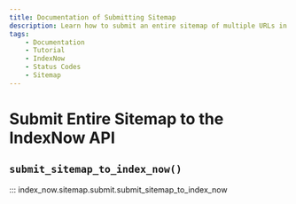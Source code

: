 ```yaml
---
title: Documentation of Submitting Sitemap
description: Learn how to submit an entire sitemap of multiple URLs in bulk to the IndexNow API.
tags:
    - Documentation
    - Tutorial
    - IndexNow
    - Status Codes
    - Sitemap
---
```



# Submit Entire Sitemap to the IndexNow API
## `submit_sitemap_to_index_now()`

::: index_now.sitemap.submit.submit_sitemap_to_index_now
